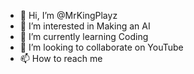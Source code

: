 - 👋 Hi, I’m @MrKingPlayz
- 👀 I’m interested in Making an AI
- 🌱 I’m currently learning Coding
- 💞️ I’m looking to collaborate on YouTube
- 📫 How to reach me 

<!---
MrKingPlayz/MrKingPlayz is a ✨ special ✨ repository because its `README.md` (this file) appears on your GitHub profile.
You can click the Preview link to take a look at your changes.
--->
